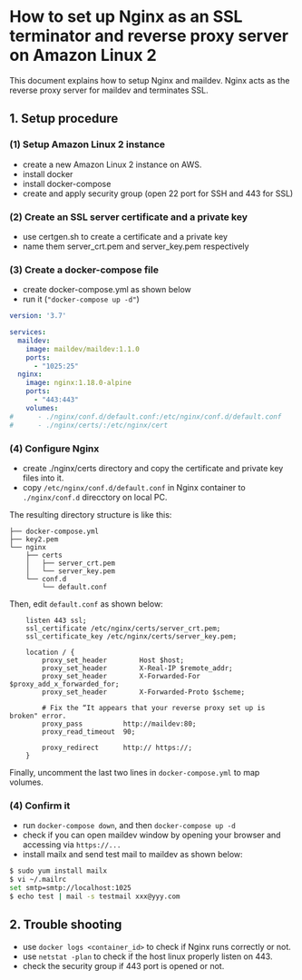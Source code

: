 # How to set up Nginx as an SSL terminator and reverse proxy server on Amazon Linux 2

This document explains how to setup Nginx and maildev. Nginx acts as the reverse proxy
server for maildev and terminates SSL.

## 1. Setup procedure

### (1) Setup Amazon Linux 2 instance

* create a new Amazon Linux 2 instance on AWS.
* install docker
* install docker-compose
* create and apply security group (open 22 port for SSH and 443 for SSL)

### (2) Create an SSL server certificate and a private key

* use certgen.sh to create a certificate and a private key
* name them server_crt.pem and server_key.pem respectively

### (3) Create a docker-compose file

* create docker-compose.yml as shown below
* run it (`"docker-compose up -d"`)

```yml:docker-compose.yml
version: '3.7'

services:
  maildev:
    image: maildev/maildev:1.1.0
    ports:
      - "1025:25"
  nginx:
    image: nginx:1.18.0-alpine
    ports:
      - "443:443"
    volumes:
#      - ./nginx/conf.d/default.conf:/etc/nginx/conf.d/default.conf
#      - ./nginx/certs/:/etc/nginx/cert
```

### (4) Configure Nginx

* create ./nginx/certs directory and copy the certificate and private key files into it.
* copy `/etc/nginx/conf.d/default.conf` in Nginx container to `./nginx/conf.d` direcctory on local PC.

The resulting directory structure is like this:

```
├── docker-compose.yml
├── key2.pem
└── nginx
    ├── certs
    │   ├── server_crt.pem
    │   └── server_key.pem
    └── conf.d
        └── default.conf
```

Then, edit `default.conf` as shown below:

```
    listen 443 ssl;
    ssl_certificate /etc/nginx/certs/server_crt.pem;
    ssl_certificate_key /etc/nginx/certs/server_key.pem;

    location / {
        proxy_set_header        Host $host;
        proxy_set_header        X-Real-IP $remote_addr;
        proxy_set_header        X-Forwarded-For $proxy_add_x_forwarded_for;
        proxy_set_header        X-Forwarded-Proto $scheme;
    
        # Fix the “It appears that your reverse proxy set up is broken" error.
        proxy_pass          http://maildev:80;
        proxy_read_timeout  90;
    
        proxy_redirect      http:// https://;
    }
```

Finally, uncomment the last two lines in `docker-compose.yml` to map volumes.

### (4) Confirm it

* run `docker-compose down`, and then `docker-compose up -d`
* check if you can open maildev window by opening your browser and accessing via `https://...`
* install mailx and send test mail to maildev as shown below:

```bash
$ sudo yum install mailx
$ vi ~/.mailrc
set smtp=smtp://localhost:1025
$ echo test | mail -s testmail xxx@yyy.com
```

## 2. Trouble shooting

* use `docker logs <container_id>` to check if Nginx runs correctly or not.
* use `netstat -plan` to check if the host linux properly listen on 443.
* check the security group if 443 port is opened or not.